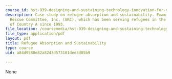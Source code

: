 ```yaml
---
course_id: hst-939-designing-and-sustaining-technology-innovation-for-global-health-practice-spring-2008
description: Case study on refugee absorption and sustainability. Examines The Global
  Rescue Committee, Inc. (GRC), which has been serving refugees in the western part
  of Country A since 1993.
file_location: /coursemedia/hst-939-designing-and-sustaining-technology-innovation-for-global-health-practice-spring-2008/a84d9580e82a8243d573101dee3d05b9_refugee.pdf
file_type: application/pdf
layout: pdf
title: Refugee Absorption and Sustainability
type: course
uid: a84d9580e82a8243d573101dee3d05b9

---
```

None